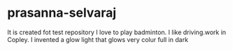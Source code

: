 # prasanna-selvaraj
It is created fot test repository
I love to play badminton.
I like driving.work in Copley.
I invented a glow light that glows very colur full in dark
